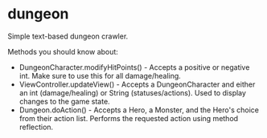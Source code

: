 # dungeon
Simple text-based dungeon crawler.

Methods you should know about:
  * DungeonCharacter.modifyHitPoints() - Accepts a positive or negative int.
                                          Make sure to use this for all damage/healing.
  * ViewController.updateView() - Accepts a DungeonCharacter and either an int (damage/healing) or String (statuses/actions).
                                  Used to display changes to the game state.
  * Dungeon.doAction() - Accepts a Hero, a Monster, and the Hero's choice from their action list.
                         Performs the requested action using method reflection.
